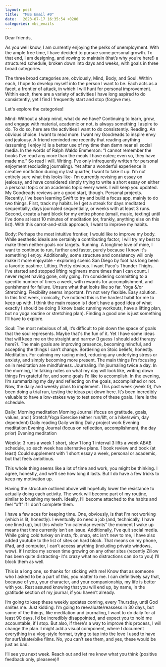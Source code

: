 ```yaml
---
layout: post
title:  "MBS Email #0"
date:   2023-07-17 16:35:54 +0200
categories: mbs_emails
---
```



Dear friends,

As you well know, I am currently enjoying the perks of unemployment. With the ample free time, I have decided to pursue some personal growth. To that end, I am designing, and vowing to maintain (that’s why you’re here!) a structured schedule, broken down into days and weeks, with goals in three broad categories. 

The three broad categories are, obviously, Mind, Body, and Soul. Within each, I hope to develop myself into the person I want to be. Each acts as a facet, a frontier of attack, in which I will hunt for personal improvement. Within each, there are a variety of activities I have long aspired to do consistently, yet I find I frequently start and stop (forgive me).

Let's explore the categories!

Mind:
Without a sharp mind, what do we have? Continuing to learn, grow, and engage with material, academic or not, is always something I aspire to do. To do so, here are the activities I want to do consistently.
Reading. An obvious choice. I want to read more. I want my Goodreads to inspire envy and jealousy. A friend reminded me recently that reading anything (assuming I enjoy it) is a better use of my time than damn near all social media. In the words of Ralph Waldo Emmerson: “I cannot remember the books I've read any more than the meals I have eaten; even so, they have made me.” So read I will.
Writing. I’ve only infrequently written for personal enjoyment (excluding journaling). Yet after a wonderful experience in creative nonfiction during my last quarter, I want to take it up. I’m not entirely sure what this looks like- I’m currently revising an essay on jealousy, and have considered simply trying to write a short essay on either a personal topic or an academic topic every week. I will keep you updated. My Goodreads reviews are a good start, though.
Personal projects. Recently, I’ve been learning Swift to try and build a focus app, mainly to do two things. First, track my habits. Ie I get a streak for days meditated sequentially, days journaled sequentially, or weeks with at least 3 runs. Second, create a hard block for my entire phone (email, music, texting) until I’ve done at least 10 minutes of meditation (or, frankly, anything else on this list). With this carrot-and-stick approach, I want to improve my habits.

Body:
Perhaps the most intuitive frontier, I would like to improve my body. While aesthetic ideals are certainly a contributing factor, I will try my best to make them neither goals nor targets. 
Running. A longtime love of mine, I want to continue to run, further and faster, purely because I know it's something I enjoy. Additionally, some structure and consistency will only make it more enjoyable - exploring scenic San Diego by foot has long been a favorite pastime.
Lifting. Pretty obvious. I want Paco's Thunder Thighs. I’ve started and stopped lifting regimens more times than I can count. I never regret having gone, only going. I’m considering committing to a specific number of times a week, with rewards for accomplishment, and punishment for failure. Unsure what that looks like so far.
Yoga &/or Stretching. Flexibility seems important. I’m not very flexible. Easy solution. In this first week, ironically, I’ve noticed this is the hardest habit for me to keep up with. I think the main reason is I don’t have a good idea of what exactly I should be doing (I know basic running workouts, have a lifting plan, but no yoga routine or stretching plan). Finding a good one is just something I’ll have to explore.

Soul:
The most nebulous of all, it’s difficult to pin down the space of goals that the soul represents. Maybe that's the fun of it. Yet I have some ideas that will keep me on the straight and narrow (I guess I should add therapy here?). The main goals are improving presence, becoming mindful, and accepting the things I can’t change. Bordering on Stoic beliefs, honestly.
Meditation. For calming my racing mind, reducing any underlying stress or anxiety, and simply becoming more present. The main things I’m focusing on in meditation are mindfulness.
Journaling. I’m journaling twice a day. In the morning, I’m taking notes on what my day will look like, writing down things I’m grateful for, and some goals I’d like to accomplish. In the evening, I’m summarizing my day and reflecting on the goals, accomplished or not.
Now, the daily and weekly plans to implement. This past week (week 0), I’ve been doing a trial run, testing the ideas put down here. It’s been incredibly valuable to have a low-stakes way to test some of these goals. Here is the schedule.


Daily:
Morning meditation
Morning Journal (focus on gratitude, goals, values, and )
Stretch/Yoga
Exercise (either run/lift, or a hike/swim, day dependent)
Daily reading
Daily writing
Daily project work
Evening meditation
Evening Journal (focus on reflection, accomplishment, the day prior)
Evening meditation

Weekly:
3 runs a week
1 short, slow
1 long
1 interval
3 lifts a week
ABAB schedule, so each week has alternative plans.
1 book review and book (at least)
Could supplement with 1 short essay a week, personal or academic, but that feels ambitious.



This whole thing seems like a lot of time and work, you might be thinking. I agree, honestly, and we’ll see how long it lasts. But I do have a few tricks to keep my motivation up. 

Having the structure outlined above will hopefully lower the resistance to actually doing each activity. The work will become part of my routine, similar to brushing my teeth. Ideally, I’ll become attached to the habits and feel “off” if I don’t complete them. 

I have a few aces for keeping time. One, obviously, is that I'm not working (which is lit, honestly). I eventually do need a job (and, technically, I have one lined up), but this whole “no calendar events” the moment I wake up means that time currently isn’t an issue. Additionally, I’ve quit social media. While going cold turkey on insta, fb, snap, etc isn’t new to me, I have also added youtube to the list of sites on hard block. That means on my phone, iPad, and computer, I can’t access anything (including private windows, wow). If I notice my screen time growing on any other sites (recently Zillow has been quite distracting- it's crazy what no distractions can do to you) I’ll block them as well.

This is a long one, so thanks for sticking with me! Know that as someone who I asked to be a part of this, you matter to me. I can definitively say that, because of you, your character, and your companionship, my life is better with you. Rest assured knowing that you will end up, by name, in the gratitude section of my journal, if you haven’t already.

I’m going to keep these weekly updates coming, every Thursday, until God smites me. Just kidding. I’m going to reevaluate/reassess in 30 days, but some of the things, like meditation and journaling, I want to do daily for at least 90 days. I’d be incredibly disappointed, and expect you to hold me accountable, if I stop. But also, if there's a way to improve this process, I will change the plan. I might add a visual component, where I document everything in a vlog-style format, trying to tap into the love I used to have for surf/skate/bike films. No, you can’t see them, and yes, these would be just as bad.

I’ll see you next week. Reach out and let me know what you think (positive feedback only, pleaseee)!!
